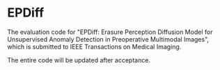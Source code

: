 # EPDiff

The evaluation code for "EPDiff: Erasure Perception Diffusion Model for Unsupervised Anomaly Detection in Preoperative Multimodal Images", which is submitted to IEEE Transactions on Medical Imaging.

The entire code will be updated after acceptance.
